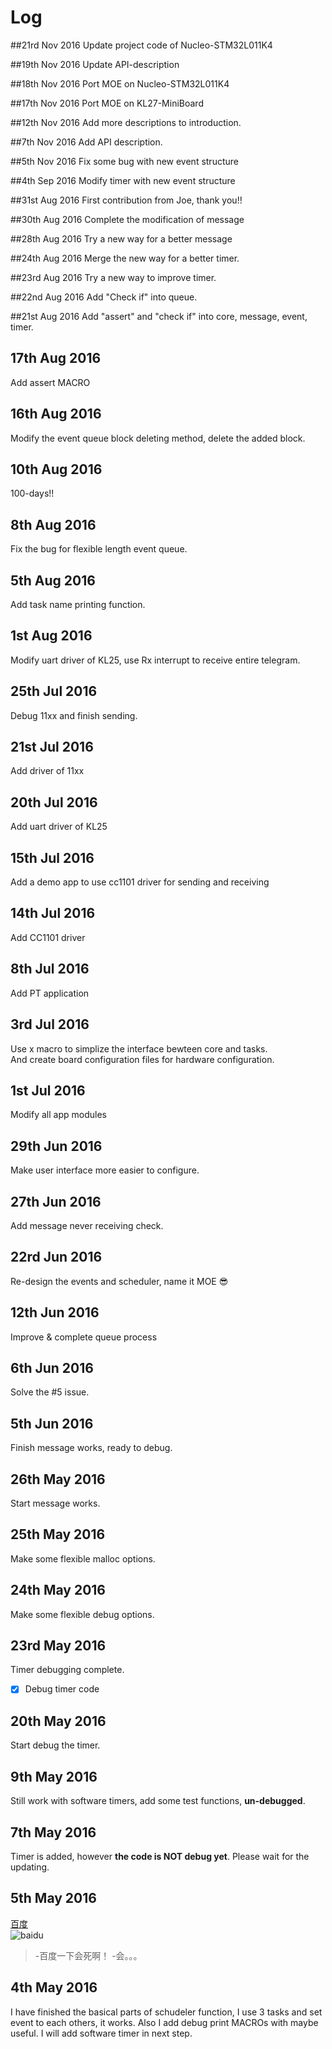 # Log
##21rd Nov 2016
Update project code of Nucleo-STM32L011K4

##19th Nov 2016
Update API-description

##18th Nov 2016
Port MOE on Nucleo-STM32L011K4

##17th Nov 2016
Port MOE on KL27-MiniBoard

##12th Nov 2016
Add more descriptions to introduction.

##7th Nov 2016
Add API description.

##5th Nov 2016
Fix some bug with new event structure

##4th Sep 2016
Modify timer with new event structure

##31st Aug 2016
First contribution from Joe, thank  you!!

##30th Aug 2016
Complete the modification of message

##28th Aug 2016
Try a new way for a better message

##24th Aug 2016
Merge the new way for a better timer.

##23rd Aug 2016
Try a new way to improve timer.

##22nd Aug 2016
Add "Check if" into queue.

##21st Aug 2016
Add "assert" and "check if" into core, message, event, timer.

## 17th Aug 2016
Add assert MACRO

## 16th Aug 2016
Modify the event queue block deleting method, delete the added block.

## 10th Aug 2016
100-days!!

## 8th Aug 2016
Fix the bug for flexible length event queue.

## 5th Aug 2016
Add task name printing function.

## 1st Aug 2016
Modify uart driver of KL25, use Rx interrupt to receive entire telegram.

## 25th Jul 2016
Debug 11xx and finish sending.

## 21st Jul 2016
Add driver of 11xx

## 20th Jul 2016
Add uart driver of KL25

## 15th Jul 2016
Add a demo app to use cc1101 driver for sending and receiving

## 14th Jul 2016
Add CC1101 driver

## 8th Jul 2016
Add PT application

## 3rd Jul 2016
Use x macro to simplize the interface bewteen core and tasks.   
And create board configuration files for hardware configuration.

## 1st Jul 2016
Modify all app modules

## 29th Jun 2016
Make user interface more easier to configure.

## 27th Jun 2016
Add message never receiving check.

## 22rd Jun 2016
Re-design the events and scheduler, name it MOE :sunglasses:

## 12th Jun 2016
Improve & complete queue process

## 6th Jun 2016
Solve the #5 issue. 

## 5th Jun 2016
Finish message works, ready to debug. 

## 26th May 2016
Start message works. 

## 25th May 2016
Make some flexible malloc options. 

## 24th May 2016
Make some flexible debug options.   

## 23rd May 2016
Timer debugging complete.   
- [x] Debug timer code

## 20th May 2016
Start debug the timer.

## 9th May 2016
Still work with software timers, add some test functions, **un-debugged**.

## 7th May 2016
Timer is added, however **the code is NOT debug yet**. Please wait for the updating.

## 5th May 2016
[百度](http://www.baidu.com)   
![baidu](https://ss0.bdstatic.com/5aV1bjqh_Q23odCf/static/superman/img/logo/bd_logo1_31bdc765.png)
> -百度一下会死啊！ 
> -会。。。

## 4th May 2016
I have finished the basical parts of schudeler function, I use 3 tasks and set event to each others, it works. Also I add debug print MACROs with maybe useful. I will add software timer in next step.

